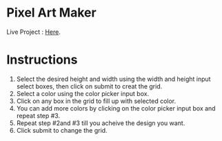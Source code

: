 # **Pixel Art Maker**

Live Project : [Here](https://github.com/Ochowo/Udacity-Pixel-Art-Game/).

# **Instructions**
1. Select the desired height and width using the width and height input select boxes, then click on submit to creat the grid.
2. Select a color using the color picker input box.
3. Click on any box in the grid to fill up with selected color.
4. You can add more colors by clicking on the color picker input box and repeat step #3.
5. Repeat step #2and #3 till you acheive the design you want.
5. Click submit to change the grid.




